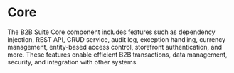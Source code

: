# Core

The B2B Suite Core component includes features such as dependency injection, REST API, CRUD service, audit log, exception handling, currency management, entity-based access control, storefront authentication, and more. These features enable efficient B2B transactions, data management, security, and integration with other systems.
